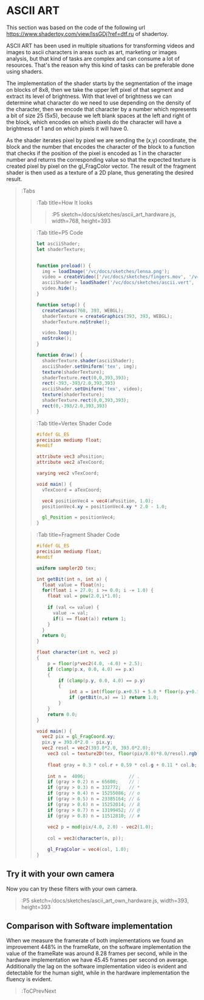# ASCII ART

This section was based on the code of the following url https://www.shadertoy.com/view/lssGDj?ref=dtf.ru of shadertoy.

ASCII ART has been used in multiple situations for transforming videos and images to ascii characters in areas such as art, marketing or images analysis, but that kind of tasks are complex and can consume a lot of resources. That's the reason why this kind of tasks can be preferable done using shaders.

The implementation of the shader starts by the segmentation of the image on blocks of 8x8, then we take the upper left pixel of that segment and extract its level of brightness. With that level of brightness we can determine what character do we need to use depending on the density of the character, then we encode that character by a number which represents a bit of size 25 (5x5), because we left blank spaces at the left and right of the block, which encodes on which pixels do the character will have a brightness of 1 and on which pixels it will have 0.

As the shader iterates pixel by pixel we are sending the (x,y) coordinate, the block and the number that encodes the character of the block to a function that checks if the position of the pixel is encoded as 1 in the character number and returns the corresponding value so that the expected texture is created pixel by pixel on the gl_FragColor vector. The result of the fragment shader is then used as a texture of a 2D plane, thus generating the desired result.



> :Tabs
> > :Tab title=How It looks
> > 
> > > :P5 sketch=/docs/sketches/ascii_art_hardware.js, width=768, height=393
>
> > :Tab title=P5 Code
> >
> > 
> > ```js | ascii_art_hardware.js
> > let asciiShader;
> > let shaderTexture;
> > 
> > 
> > function preload() {
> >   img = loadImage('/vc/docs/sketches/lenna.png');
> >   video = createVideo(['/vc/docs/sketches/fingers.mov', '/vc/docs/sketches/fingers.webm']);
> >   asciiShader = loadShader('/vc/docs/sketches/ascii.vert', '/vc/docs/sketches/ascii.frag');
> >   video.hide();
> > }
> > 
> > function setup() {
> >   createCanvas(768, 393, WEBGL);
> >   shaderTexture = createGraphics(393, 393, WEBGL);
> >   shaderTexture.noStroke();
> > 
> >   video.loop();
> >   noStroke();
> > }
> > 
> > function draw() {
> >   shaderTexture.shader(asciiShader);
> >   asciiShader.setUniform('tex', img);
> >   texture(shaderTexture);
> >   shaderTexture.rect(0,0,393,393);
> >   rect(-393,-393/2.0,393,393)
> >   asciiShader.setUniform('tex', video);
> >   texture(shaderTexture);
> >   shaderTexture.rect(0,0,393,393);
> >   rect(0,-393/2.0,393,393)
> > }
> > 
> > ```
>
> > :Tab title=Vertex Shader Code
> >
> > 
> > ```glsl | ascii.vert
> > #ifdef GL_ES
> > precision mediump float;
> > #endif
> > 
> > attribute vec3 aPosition;
> > attribute vec2 aTexCoord;
> > 
> > varying vec2 vTexCoord;
> > 
> > void main() {
> >   vTexCoord = aTexCoord;
> > 
> >   vec4 positionVec4 = vec4(aPosition, 1.0);
> >   positionVec4.xy = positionVec4.xy * 2.0 - 1.0;
> > 
> >   gl_Position = positionVec4;
> > }
> > ```
>
> > :Tab title=Fragment Shader Code
> >
> > 
> > ```glsl | ascii.frag
> > #ifdef GL_ES
> > precision mediump float;
> > #endif
> > 
> > uniform sampler2D tex;
> > 
> > int getBit(int n, int a) {
> >   float value = float(n);
> >   for(float i = 27.0; i >= 0.0; i -= 1.0) {
> >     float val = pow(2.0,i*1.0);
> >     
> >     if (val <= value) {
> >       value -= val;
> >       if(i == float(a)) return 1;
> >     }
> >   }
> >   return 0;
> > }
> > 
> > float character(int n, vec2 p)
> > {
> > 	p = floor(p*vec2(4.0, -4.0) + 2.5);
> >     if (clamp(p.x, 0.0, 4.0) == p.x)
> > 	{
> >         if (clamp(p.y, 0.0, 4.0) == p.y)	
> > 		{
> >         	int a = int(floor(p.x+0.5) + 5.0 * floor(p.y+0.5));
> > 			if (getBit(n,a) == 1) return 1.0;
> > 		}	
> >     }
> > 	return 0.0;
> > }
> > 
> > void main() {
> >   vec2 pix = gl_FragCoord.xy;
> >   pix.y = 393.0*2.0 - pix.y;
> >   vec2 resol = vec2(393.0*2.0, 393.0*2.0);
> > 	vec3 col = texture2D(tex, floor(pix/8.0)*8.0/resol).rgb;	
> > 	
> > 	float gray = 0.3 * col.r + 0.59 * col.g + 0.11 * col.b;
> > 	
> > 	int n =  4096;                // .
> > 	if (gray > 0.2) n = 65600;    // :
> > 	if (gray > 0.3) n = 332772;   // *
> > 	if (gray > 0.4) n = 15255086; // o 
> > 	if (gray > 0.5) n = 23385164; // &
> > 	if (gray > 0.6) n = 15252014; // 8
> > 	if (gray > 0.7) n = 13199452; // @
> > 	if (gray > 0.8) n = 11512810; // #
> > 	
> > 	vec2 p = mod(pix/4.0, 2.0) - vec2(1.0);
> >     
> > 	col = vec3(character(n, p));
> > 
> > 	gl_FragColor = vec4(col, 1.0);
> > }
> > ```


## Try it with your own camera

Now you can try these filters with your own camera.


> :P5 sketch=/docs/sketches/ascii_art_own_hardware.js, width=393, height=393
## Comparison with Software implementation

When we measure the framerate of both implementations we found an improvement 448% in the frameRate, on the software implementation the value of the frameRate was around 8.28 frames per second, while in the hardware implementation we have 45.45 frames per second on average. Additionally the lag on the software implementation video is evident and detectable for the human sight, while in the hardware implementation the fluency is evident.
 


> :ToCPrevNext